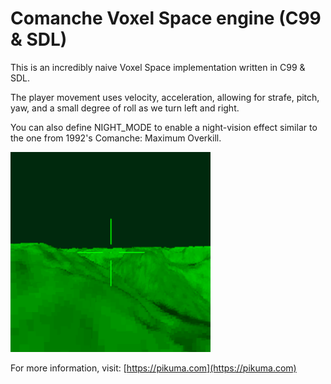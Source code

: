 # Comanche Voxel Space engine (C99 & SDL)

This is an incredibly naive Voxel Space implementation written in C99 & SDL.

The player movement uses velocity, acceleration, allowing for strafe, pitch, yaw, and a small degree of roll as we turn left and right.

You can also define NIGHT_MODE to enable a night-vision effect similar to the one from 1992's Comanche: Maximum Overkill.

<img src="maps/gif/voxelspace.gif" alt="Comenche Voxel Space Engine" width="320"/>

For more information, visit:
[https://pikuma.com](https://pikuma.com)